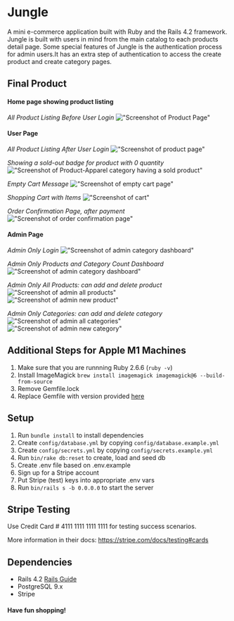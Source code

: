 # **Jungle**
 
A mini e-commerce application built with Ruby and the Rails 4.2 framework. 
Jungle is built with users in mind from the main catalog to each products detail page. Some special features of Jungle is the authentication process for admin users.It has an extra step of authentication to access the create product and create category pages.


## Final Product
 
#### Home page showing product listing

*All Product Listing Before User Login*
!["Screenshot of Product Page"](public/docs/all_products.png)

#### User Page

*All Product Listing After User Login*
!["Screenshot of product page"](public/docs/all_products_user_login.png)

*Showing a sold-out badge for product with 0 quantity*
!["Screenshot of Product-Apparel category having a sold product"](public/docs/sold_out_badge.png)

*Empty Cart Message*
!["Screenshot of empty cart page"](public/docs/empty_shopping_cart.png)
 
*Shopping Cart with Items*
!["Screenshot of cart"](public/docs/shopping_cart.png)
 
*Order Confirmation Page, after payment*
!["Screenshot of order confirmation page"](public/docs/detailed_receipt.png)
 
#### Admin Page

*Admin Only Login*
!["Screenshot of admin category dashboard"](public/docs/admin_login.png)
 
*Admin Only Products and Category Count Dashboard*
!["Screenshot of admin category dashboard"](public/docs/admin_dashboard.png)
 
*Admin Only All Products: can add and delete product*
!["Screenshot of admin all products"](public/docs/admin_all_products.png)
!["Screenshot of admin new product"](public/docs/admin_new_product.png)
 
*Admin Only Categories: can add and delete category*
!["Screenshot of admin all categories"](public/docs/admin_all_categories.png)
!["Screenshot of admin new category"](public/docs/admin_new_category.png)

 
## Additional Steps for Apple M1 Machines

1. Make sure that you are runnning Ruby 2.6.6 (`ruby -v`)
1. Install ImageMagick `brew install imagemagick imagemagick@6 --build-from-source`
2. Remove Gemfile.lock
3. Replace Gemfile with version provided [here](https://gist.githubusercontent.com/FrancisBourgouin/831795ae12c4704687a0c2496d91a727/raw/ce8e2104f725f43e56650d404169c7b11c33a5c5/Gemfile)

## Setup
 
1. Run `bundle install` to install dependencies
2. Create `config/database.yml` by copying `config/database.example.yml`
3. Create `config/secrets.yml` by copying `config/secrets.example.yml`
4. Run `bin/rake db:reset` to create, load and seed db
5. Create .env file based on .env.example
6. Sign up for a Stripe account
7. Put Stripe (test) keys into appropriate .env vars
8. Run `bin/rails s -b 0.0.0.0` to start the server
 
## Stripe Testing
 
Use Credit Card # 4111 1111 1111 1111 for testing success scenarios.
 
More information in their docs: <https://stripe.com/docs/testing#cards>
 
## Dependencies
 
* Rails 4.2 [Rails Guide](http://guides.rubyonrails.org/v4.2/)
* PostgreSQL 9.x
* Stripe
 
#### Have fun shopping!